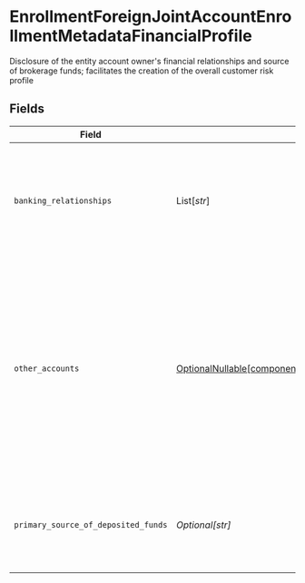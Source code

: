 # EnrollmentForeignJointAccountEnrollmentMetadataFinancialProfile

Disclosure of the entity account owner's financial relationships and source of brokerage funds; facilitates the creation of the overall customer risk profile


## Fields

| Field                                                                                                                                                                                | Type                                                                                                                                                                                 | Required                                                                                                                                                                             | Description                                                                                                                                                                          | Example                                                                                                                                                                              |
| ------------------------------------------------------------------------------------------------------------------------------------------------------------------------------------ | ------------------------------------------------------------------------------------------------------------------------------------------------------------------------------------ | ------------------------------------------------------------------------------------------------------------------------------------------------------------------------------------ | ------------------------------------------------------------------------------------------------------------------------------------------------------------------------------------ | ------------------------------------------------------------------------------------------------------------------------------------------------------------------------------------ |
| `banking_relationships`                                                                                                                                                              | List[*str*]                                                                                                                                                                          | :heavy_minus_sign:                                                                                                                                                                   | Bank names with whom the entity maintains a relationship with (e.g., accounts held with the bank)                                                                                    |                                                                                                                                                                                      |
| `other_accounts`                                                                                                                                                                     | [OptionalNullable[components.EnrollmentForeignJointAccountEnrollmentMetadataOtherAccounts]](../../models/components/enrollmentforeignjointaccountenrollmentmetadataotheraccounts.md) | :heavy_minus_sign:                                                                                                                                                                   | A customer-disclosed list of other Apex-held accounts owned by the Entity applicant at the time of this account's application; expressed as zero, one, or many account numbers       |                                                                                                                                                                                      |
| `primary_source_of_deposited_funds`                                                                                                                                                  | *Optional[str]*                                                                                                                                                                      | :heavy_minus_sign:                                                                                                                                                                   | The primary source of funds that will be deposited to this account                                                                                                                   | Corporate Income                                                                                                                                                                     |